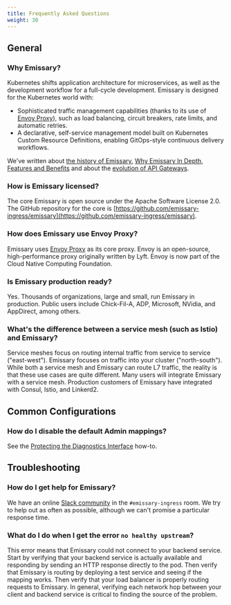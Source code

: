 ```yaml
---
title: Frequently Asked Questions
weight: 30
---
```


## General

### Why Emissary?

Kubernetes shifts application architecture for microservices, as well as the
development workflow for a full-cycle development. Emissary is designed for
the Kubernetes world with:

* Sophisticated traffic management capabilities (thanks to its use of [Envoy Proxy](https://www.envoyproxy.io)), such as load balancing, circuit breakers, rate limits, and automatic retries.
* A declarative, self-service management model built on Kubernetes Custom Resource Definitions, enabling GitOps-style continuous delivery workflows.

We've written about [the history of Emissary](https://blog.getambassador.io/building-ambassador-an-open-source-api-gateway-on-kubernetes-and-envoy-ed01ed520844), [Why Emissary In Depth](../why-ambassador), [Features and Benefits](../features-and-benefits) and about the [evolution of API Gateways](../../topics/concepts/microservices-api-gateways/).

### How is Emissary licensed?

The core Emissary is open source under the Apache Software License 2.0. The GitHub repository for the core is [https://github.com/emissary-ingress/emissary](https://github.com/emissary-ingress/emissary).

### How does Emissary use Envoy Proxy?

Emissary uses [Envoy Proxy](https://www.envoyproxy.io) as its core proxy. Envoy is an open-source, high-performance proxy originally written by Lyft. Envoy is now part of the Cloud Native Computing Foundation.

### Is Emissary production ready?

[//]: # (+FIX+ Check for OSS)

Yes. Thousands of organizations, large and small, run Emissary in production. Public users include Chick-Fil-A, ADP, Microsoft, NVidia, and AppDirect, among others.


### What's the difference between a service mesh (such as Istio) and Emissary?

Service meshes focus on routing internal traffic from service to service ("east-west"). Emissary focuses on traffic into your cluster ("north-south"). While both a service mesh and Emissary can route L7 traffic, the reality is that these use cases are quite different. Many users will integrate Emissary with a service mesh. Production customers of Emissary have integrated with Consul, Istio, and Linkerd2.

## Common Configurations

### How do I disable the default Admin mappings?

See the [Protecting the Diagnostics Interface](../../howtos/protecting-diag-access) how-to.

## Troubleshooting

### How do I get help for Emissary?

We have an online [Slack community](http://slack.cncf.io/) in the `#emissary-ingress` room. We try to help out as often as possible, although we can't promise a particular response time.

### What do I do when I get the error `no healthy upstream`?

This error means that Emissary could not connect to your backend service. Start by verifying that your backend service is actually available and responding by sending an HTTP response directly to the pod. Then verify that Emissary is routing by deploying a test service and seeing if the mapping works. Then verify that your load balancer is properly routing requests to Emissary. In general, verifying each network hop between your client and backend service is critical to finding the source of the problem.
